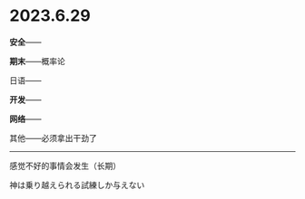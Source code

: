 # 2023.6.29

**安全**——

**期末**——概率论

日语——

**开发**——

**网络**——

其他——必须拿出干劲了

------

感觉不好的事情会发生（长期）

神は乗り越えられる試練しか与えない

